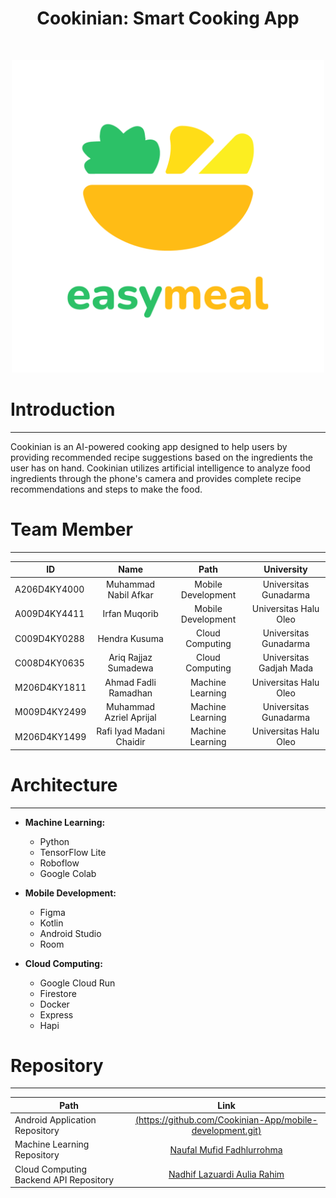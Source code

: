 <h1 align="center"> Cookinian: Smart Cooking App </h1> <br>
<p align="center">
  <a>
    <img alt="EasyMeal" title="EasyMeal" src="https://github.com/Team-EasyMeal-C23-PC677/.github/blob/main/profile/logo2.png" width="500" height="500">
  </a>
</p>

# Introduction
---
Cookinian is an AI-powered cooking app designed to help users by providing recommended recipe suggestions based on the ingredients the user has on hand. Cookinian utilizes artificial intelligence to analyze food ingredients through the phone's camera and provides complete recipe recommendations and steps to make the food.

# Team Member
---
| ID | Name | Path | University |
| ----------- | :---------: | :----------: | :----------: |
| A206D4KY4000 | Muhammad Nabil Afkar | Mobile Development | Universitas Gunadarma |
| A009D4KY4411 | Irfan Muqorib | Mobile Development | Universitas Halu Oleo |
| C009D4KY0288 | Hendra Kusuma | Cloud Computing | Universitas Gunadarma |
| C008D4KY0635 | Ariq Rajjaz Sumadewa | Cloud Computing | Universitas Gadjah Mada |
| M206D4KY1811 | Ahmad Fadli Ramadhan | Machine Learning | Universitas Halu Oleo |
| M009D4KY2499 | Muhammad Azriel Aprijal | Machine Learning | Universitas Gunadarma |
| M206D4KY1499 | Rafi Iyad Madani Chaidir | Machine Learning | Universitas Halu Oleo |

# Architecture
---
- **Machine Learning:**
  - Python
  - TensorFlow Lite
  - Roboflow
  - Google Colab

- **Mobile Development:**
  - Figma
  - Kotlin
  - Android Studio
  - Room

- **Cloud Computing:**
  - Google Cloud Run
  - Firestore
  - Docker
  - Express
  - Hapi
 
# Repository
---
| Path | Link |
| ----------- | :---------: |
| Android Application Repository | [(https://github.com/Cookinian-App/mobile-development.git)](https://github.com/Cookinian-App/mobile-development) |
| Machine Learning Repository | [Naufal Mufid Fadhlurrohma](https://github.com/Cookinian-App/machine-learning) |
| Cloud Computing Backend API Repository | [Nadhif Lazuardi Aulia Rahim](https://github.com/Cookinian-App/cloud-computing) |
